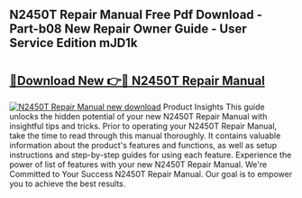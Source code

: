 ## N2450T Repair Manual Free Pdf Download - Part-b08 New Repair Owner Guide - User Service Edition mJD1k

# <h2><a href="http://bc3517.oget.top/?id=N2450T+Repair+Manual">🔗Download New 👉🔴 N2450T Repair Manual</a></h2>

[![N2450T Repair Manual new download](https://i.imgur.com/5g1atiW.png)](http://bc3517.oget.top/?id=N2450T+Repair+Manual)
Product Insights This guide unlocks the hidden potential of your new N2450T Repair Manual with insightful tips and tricks. Prior to operating your N2450T Repair Manual, take the time to read through this manual thoroughly. It contains valuable information about the product's features and functions, as well as setup instructions and step-by-step guides for using each feature. Experience the power of list of features with your new N2450T Repair Manual. We're Committed to Your Success N2450T Repair Manual. Our goal is to empower you to achieve the best results.
